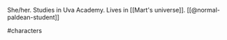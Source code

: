 She/her. Studies in Uva Academy. Lives in [[Mart's universe]]. [[@normal-paldean-student]]

#characters 